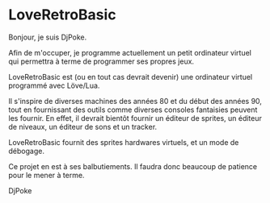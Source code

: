 # LoveRetroBasic
Bonjour, je suis DjPoke.

Afin de m'occuper, je programme actuellement un petit ordinateur virtuel qui permettra à terme de programmer ses propres jeux.

LoveRetroBasic est (ou en tout cas devrait devenir) une ordinateur virtuel programmé avec Löve/Lua.

Il s'inspire de diverses machines des années 80 et du début des années 90, tout en fournissant des outils comme diverses consoles fantaisies peuvent les fournir.
En effet, il devrait bientôt fournir un éditeur de sprites, un éditeur de niveaux, un éditeur de sons et un tracker.

LoveRetroBasic fournit des sprites hardwares virtuels, et un mode de débogage.

Ce projet en est à ses balbutiements. Il faudra donc beaucoup de patience pour le mener à terme.

DjPoke
